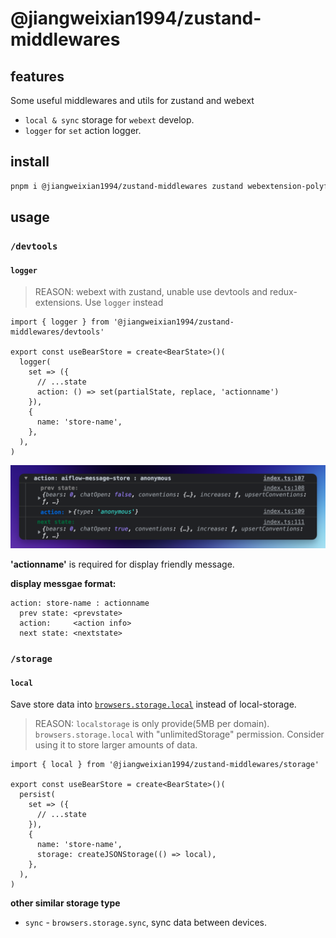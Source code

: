 # @jiangweixian1994/zustand-middlewares

## features

Some useful middlewares and utils for zustand and webext

- `local & sync` storage for `webext` develop.
- `logger` for `set` action logger.

## install

```sh
pnpm i @jiangweixian1994/zustand-middlewares zustand webextension-polyfill
```

## usage

### `/devtools`

#### `logger`

> REASON: webext with zustand, unable use devtools and redux-extensions. Use `logger` instead

```tsx
import { logger } from '@jiangweixian1994/zustand-middlewares/devtools'

export const useBearStore = create<BearState>()(
  logger(
    set => ({
      // ...state
      action: () => set(partialState, replace, 'actionname')
    }),
    {
      name: 'store-name',
    },
  ),
)
```

![logger](https://raw.githubusercontent.com/JiangWeixian/zustand-middlewares/main/sceenshots/logger.png?token=GHSAT0AAAAAAB2WKQN6AD5HCUBY5ZDCABQUZBVN3KQ)

**'actionname'** is required for display friendly message.

**display messgae format:**

```console
action: store-name : actionname
  prev state: <prevstate>
  action:     <action info>
  next state: <nextstate>
```

### `/storage`

#### `local`

Save store data into [`browsers.storage.local`](https://developer.chrome.com/docs/extensions/reference/storage/#property-local) instead of local-storage.

> REASON: `localstorage` is only provide(5MB per domain). `browsers.storage.local` with "unlimitedStorage" permission. Consider using it to store larger amounts of data.

```tsx
import { local } from '@jiangweixian1994/zustand-middlewares/storage'

export const useBearStore = create<BearState>()(
  persist(
    set => ({
      // ...state
    }),
    {
      name: 'store-name',
      storage: createJSONStorage(() => local),
    },
  ),
)
```

**other similar storage type**

- `sync` - `browsers.storage.sync`, sync data between devices.